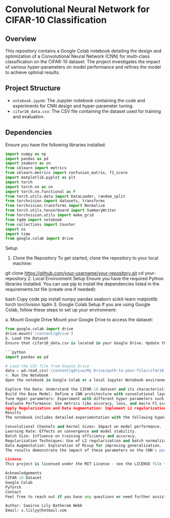 # Convolutional Neural Network for CIFAR-10 Classification

## Overview

This repository contains a Google Colab notebook detailing the design and optimization of a Convolutional Neural Network (CNN) for multi-class classification on the CIFAR-10 dataset. The project investigates the impact of various hyper-parameters on model performance and refines the model to achieve optimal results.

## Project Structure

- `notebook.ipynb`: The Jupyter notebook containing the code and experiments for CNN design and hyper-parameter tuning.
- `cifar10_data.csv`: The CSV file containing the dataset used for training and evaluation.

## Dependencies

Ensure you have the following libraries installed:

```python
import numpy as np
import pandas as pd
import seaborn as sn
from sklearn import metrics
from sklearn.metrics import confusion_matrix, f1_score
import matplotlib.pyplot as plt
import torch
import torch.nn as nn
import torch.nn.functional as F
from torch.utils.data import DataLoader, random_split
from torchvision import datasets, transforms
from torchvision.transforms import Normalize
from torch.utils.tensorboard import SummaryWriter
from torchvision.utils import make_grid
from tqdm import notebook
from collections import Counter
import os
import time
from google.colab import drive
```

Setup
1. Clone the Repository
To get started, clone the repository to your local machine:


git clone https://github.com/your-username/your-repository.git
cd your-repository
2. Local Environment Setup
Ensure you have the required Python libraries installed. You can use pip to install the dependencies listed in the requirements.txt file (create one if needed):

bash
Copy code
pip install numpy pandas seaborn scikit-learn matplotlib torch torchvision tqdm
3. Google Colab Setup
If you are using Google Colab, follow these steps to set up your environment:

a. Mount Google Drive
Mount your Google Drive to access the dataset:

```python
from google.colab import drive
drive.mount('/content/gdrive')
b. Load the Dataset
Ensure that cifar10_data.csv is located in your Google Drive. Update the path as needed:

```python
import pandas as pd

# Load the CSV file from Google Drive
data = pd.read_csv('/content/gdrive/My Drive/path-to-your-file/cifar10_data.csv')
4. Run the Notebook
Open the notebook in Google Colab or a local Jupyter Notebook environment. Follow the steps in the notebook to:

Explore the Data: Understand the CIFAR-10 dataset and its characteristics.
Build the Base Model: Define a CNN architecture with convolutional layers, activation functions, and pooling.
Tune Hyper-parameters: Experiment with different hyper-parameters such as convolutional channels, kernel sizes, learning rates, and batch sizes.
Evaluate Performance: Use metrics like accuracy, loss, and macro F1 score to assess the model's performance.
Apply Regularization and Data Augmentation: Implement L2 regularization, batch normalization, and Mixup data augmentation to improve the model.
Results
The notebook includes detailed experimentation with the following hyper-parameters:

Convolutional Channels and Kernel Sizes: Impact on model performance.
Learning Rate: Effects on convergence and model stability.
Batch Size: Influence on training efficiency and accuracy.
Regularization Techniques: Use of L2 regularization and batch normalization.
Data Augmentation: Exploration of Mixup for improving generalization.
The results demonstrate the impact of these parameters on the CNN's performance, including accuracy, loss, and F1 score.

License
This project is licensed under the MIT License - see the LICENSE file for details.

Acknowledgements
CIFAR-10 Dataset
Google Colab
PyTorch
Contact
Feel free to reach out if you have any questions or need further assistance:

Author: Saoirse Lily Batheram Webb
Email: s.liilyy@hotmail.com



